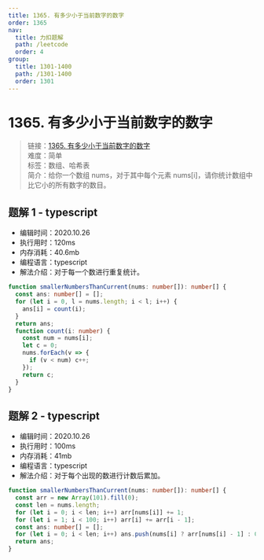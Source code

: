 ```yaml
---
title: 1365. 有多少小于当前数字的数字
order: 1365
nav:
  title: 力扣题解
  path: /leetcode
  order: 4
group:
  title: 1301-1400
  path: /1301-1400
  order: 1301
---
```


# 1365. 有多少小于当前数字的数字

> 链接：[1365. 有多少小于当前数字的数字](https://leetcode-cn.com/problems/how-many-numbers-are-smaller-than-the-current-number/)  
> 难度：简单  
> 标签：数组、哈希表  
> 简介：给你一个数组 nums，对于其中每个元素 nums[i]，请你统计数组中比它小的所有数字的数目。

## 题解 1 - typescript

- 编辑时间：2020.10.26
- 执行用时：120ms
- 内存消耗：40.6mb
- 编程语言：typescript
- 解法介绍：对于每一个数进行重复统计。

```typescript
function smallerNumbersThanCurrent(nums: number[]): number[] {
  const ans: number[] = [];
  for (let i = 0, l = nums.length; i < l; i++) {
    ans[i] = count(i);
  }
  return ans;
  function count(i: number) {
    const num = nums[i];
    let c = 0;
    nums.forEach(v => {
      if (v < num) c++;
    });
    return c;
  }
}
```

## 题解 2 - typescript

- 编辑时间：2020.10.26
- 执行用时：100ms
- 内存消耗：41mb
- 编程语言：typescript
- 解法介绍：对于每个出现的数进行计数后累加。

```typescript
function smallerNumbersThanCurrent(nums: number[]): number[] {
  const arr = new Array(101).fill(0);
  const len = nums.length;
  for (let i = 0; i < len; i++) arr[nums[i]] += 1;
  for (let i = 1; i < 100; i++) arr[i] += arr[i - 1];
  const ans: number[] = [];
  for (let i = 0; i < len; i++) ans.push(nums[i] ? arr[nums[i] - 1] : 0);
  return ans;
}
```
